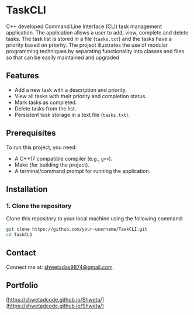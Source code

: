 # TaskCLI

C++ developed Command Line Interface (CLI) task management application. The application allows a user to add, view, complete and delete tasks. The task list is stored in a file (`tasks.txt`) and the tasks have a priority based on priority. The project illustrates the use of modular programming techniques by separating functionality into classes and files so that can be easily maintained and upgraded

## Features
- Add a new task with a description and priority.
- View all tasks with their priority and completion status.
- Mark tasks as completed.
- Delete tasks from the list.
- Persistent task storage in a text file (`tasks.txt`).

## Prerequisites
To run this project, you need:
- A C++17 compatible compiler (e.g., `g++`).
- Make (for building the project).
- A terminal/command prompt for running the application.

## Installation

### 1. Clone the repository
Clone this repository to your local machine using the following command:

```bash
git clone https://github.com/your-username/TaskCLI.git
cd TaskCLI
```

## **Contact**

Connect me at: shwetadas9874@gmail.com

## **Portfolio**

[https://shwetadcode.github.io/Shweta/](https://shwetadcode.github.io/Shweta/)

